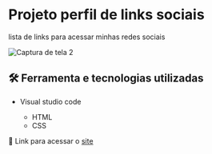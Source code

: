 # Projeto perfil de links sociais

lista de links para acessar minhas redes sociais

![Captura de tela 2](https://github.com/JoaoVitor2004/perfil-de-links/assets/143558833/1044e7dd-29ee-4316-b542-1c639dedcc52)

## 🛠 Ferramenta e tecnologias utilizadas

- Visual studio code
  
  - HTML
  - CSS

<p>🔗 Link para acessar o <a href="">site</a></p>
